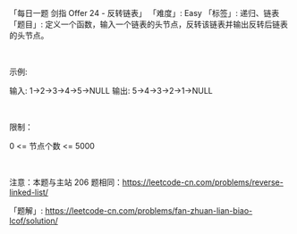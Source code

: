 「每日一题 剑指 Offer 24 - 反转链表」
「难度」: Easy
「标签」: 递归、链表
「题目」: 定义一个函数，输入一个链表的头节点，反转该链表并输出反转后链表的头节点。

 

示例:

输入: 1->2->3->4->5->NULL
输出: 5->4->3->2->1->NULL

 

限制：

0 <= 节点个数 <= 5000

 

注意：本题与主站 206 题相同：https://leetcode-cn.com/problems/reverse-linked-list/


「题解」: https://leetcode-cn.com/problems/fan-zhuan-lian-biao-lcof/solution/